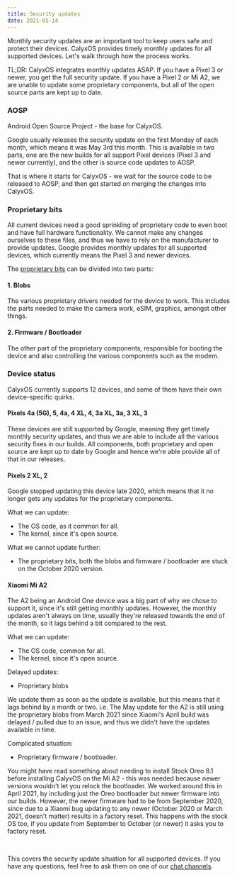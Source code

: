 ```yaml
---
title: Security updates
date: 2021-05-14
---
```


Monthly security updates are an important tool to keep users safe and protect their devices. CalyxOS provides timely monthly updates for all supported devices. Let's walk through how the process works.

TL;DR: CalyxOS integrates monthly updates ASAP. If you have a Pixel 3 or newer, you get the full security update. If you have a Pixel 2 or Mi A2, we are unable to update some proprietary components, but all of the open source parts are kept up to date.

### AOSP

Android Open Source Project - the base for CalyxOS.

Google usually releases the security update on the first Monday of each month, which means it was May 3rd this month. This is available in two parts, one are the new builds for all support Pixel devices (Pixel 3 and newer currently), and the other is source code updates to AOSP.

That is where it starts for CalyxOS - we wait for the source code to be released to AOSP, and then get started on merging the changes into CalyxOS.

### Proprietary bits

All current devices need a good sprinkling of proprietary code to even boot and have full hardware functionality. We cannot make any changes ourselves to these files, and thus we have to rely on the manufacturer to provide updates.
Google provides monthly updates for all supported devices, which currently means the Pixel 3 and newer devices.

The [proprietary bits](https://en.wikipedia.org/wiki/Proprietary_device_driver) can be divided into two parts:

#### 1. Blobs

The various proprietary drivers needed for the device to work. This includes the parts needed to make the camera work, eSIM, graphics, amongst other things.

#### 2. Firmware / Bootloader

The other part of the proprietary components, responsible for booting the device and also controlling the various components such as the modem.

### Device status

CalyxOS currently supports 12 devices, and some of them have their own device-specific quirks.

#### Pixels 4a (5G), 5, 4a, 4 XL, 4, 3a XL, 3a, 3 XL, 3

These devices are still supported by Google, meaning they get timely monthly security updates, and thus we are able to include all the various security fixes in our builds. All components, both proprietary and open source are kept up to date by Google and hence we're able provide all of that in our releases.

#### Pixels 2 XL, 2

Google stopped updating this device late 2020, which means that it no longer gets any updates for the proprietary components.

What we can update:
* The OS code, as it common for all.
* The kernel, since it's open source.

What we cannot update further:
* The proprietary bits, both the blobs and firmware / bootloader are stuck on the October 2020 version.

#### Xiaomi Mi A2

The A2 being an Android One device was a big part of why we chose to support it, since it's still getting monthly updates. However, the monthly updates aren't always on time, usually they're released towards the end of the month, so it lags behind a bit compared to the rest.

What we can update:
* The OS code, common for all.
* The kernel, since it's open source.

Delayed updates:
* Proprietary blobs

We update them as soon as the update is available, but this means that it lags behind by a month or two. i.e. The May update for the A2 is still using the proprietary blobs from March 2021 since Xiaomi's April build was delayed / pulled due to an issue, and thus we didn't have the updates available in time.

Complicated situation:
* Proprietary firmware / bootloader.

You might have read something about needing to install Stock Oreo 8.1 before installing CalyxOS on the Mi A2 - this was needed because newer versions wouldn't let you relock the bootloader. We worked around this in April 2021, by including just the Oreo bootloader but newer firmware into our builds. However, the newer firmware had to be from September 2020, since due to a Xiaomi bug updating to any newer (October 2020 or March 2021, doesn't matter) results in a factory reset. This happens with the stock OS too, if you update from September to October (or newer) it asks you to factory reset.

<br>

This covers the security update situation for all supported devices. If you have any questions, feel free to ask them on one of our [chat channels](/community).